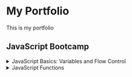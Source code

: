 My Portfolio
===============
This is my portfolio

JavaScript Bootcamp
----------------------
<details>
<summary>JavaScript Basics: Variables and Flow Control</summary>

+ [hello-world.js](https://github.com/quijas4101/portfolio/blob/origin/js-bootcamp/basics/hello-world.js)
+ [strings.js](https://github.com/quijas4101/portfolio/blob/origin/js-bootcamp/basics/strings.js)
+ [numbers.js](https://github.com/quijas4101/portfolio/blob/origin/js-bootcamp/basics/numbers.js)
+ [variables.js](https://github.com/quijas4101/portfolio/blob/origin/js-bootcamp/basics/variables.js)
+ [temp-conversion.js](https://github.com/quijas4101/portfolio/blob/origin/js-bootcamp/basics/temp-conversion.js)
+ [boolean.js](https://github.com/quijas4101/portfolio/blob/origin/js-bootcamp/basics/boolean.js)
+ [if-statements.js](https://github.com/quijas4101/portfolio/blob/origin/js-bootcamp/basics/if-statements.js)
+ [if-advanced.js](https://github.com/quijas4101/portfolio/blob/origin/js-bootcamp/basics/if-advanced.js)
+ [logical-and-or.js](https://github.com/quijas4101/portfolio/blob/origin/js-bootcamp/basics/logical-and-or.js)
+ [scope.js](https://github.com/quijas4101/portfolio/blob/origin/js-bootcamp/basics/scope.js)
+ [scope2.js](https://github.com/quijas4101/portfolio/blob/origin/js-bootcamp/basics/scope2.js)

    </details>
<details>
<summary> JavaScript Functions</summary>

+ 
</details>